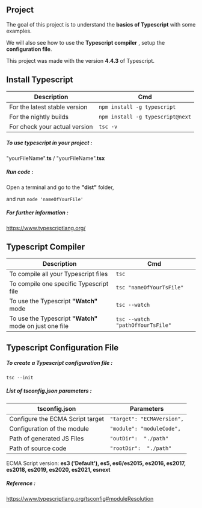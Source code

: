 ## Project

The goal of this project is to understand the **basics of Typescript** with some examples.

We will also see how to use the **Typescript compiler** , setup the **configuration file**.

This project was made with the version **4.4.3** of Typescript.

## Install Typescript

Description | Cmd
------------ | -------------
For the latest stable version | `npm install -g typescript`
For the nightly builds | `npm install -g typescript@next`
For check your actual version | `tsc -v`

##### To use typescript in your project : 

"yourFileName".**ts** / "yourFileName".**tsx**

##### Run code :

Open a terminal and go to the **"dist"** folder,

and run `node 'nameOfYourFile'`

##### For further information : 

https://www.typescriptlang.org/

## Typescript Compiler

Description | Cmd
------------ | -------------
To compile all your Typescript files | `tsc`
To compile one specific Typescript file | `tsc "nameOfYourTsFile"`
To use the Typescript **"Watch"** mode | `tsc --watch`
To use the Typescript **"Watch"** mode on just one file | `tsc --watch "pathOfYourTsFile"`

## Typescript Configuration File

##### To create a Typescript configuration file :

`tsc --init`

##### List of tsconfig.json parameters :

tsconfig.json | Parameters
------------ | -------------
Configure the ECMA Script target | `"target": "ECMAVersion",`
Configuration of the module | `"module": "moduleCode",`
Path of generated JS Files | `"outDir":  "./path"`
Path of source code | `"rootDir":  "./path"`

ECMA Script version: **es3 ('Default'), es5, es6/es2015, es2016, es2017, es2018, es2019, es2020, es2021, esnext**

##### Reference : 

https://www.typescriptlang.org/tsconfig#moduleResolution
